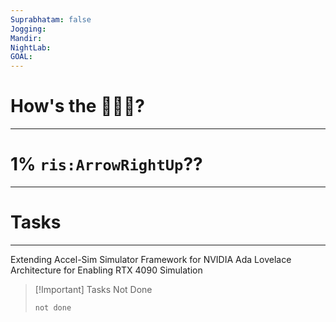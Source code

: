 ```yaml
---
Suprabhatam: false
Jogging: 
Mandir: 
NightLab: 
GOAL:
---
```


# How's the 🌄🌅🌇?

---

# 1% `ris:ArrowRightUp`??

---

# Tasks

---



Extending Accel-Sim Simulator Framework for NVIDIA Ada Lovelace Architecture for Enabling RTX 4090 Simulation



> [!Important] Tasks Not Done
>
>```tasks
>not done
